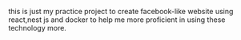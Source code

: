 this is just my practice project to create facebook-like website using react,nest js and docker to help me more proficient in using these technology more.
